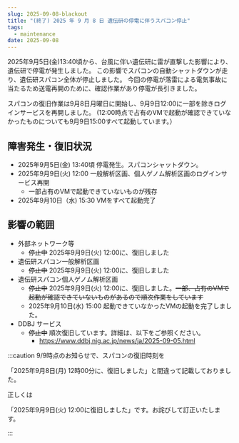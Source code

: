 ```yaml
---
slug: 2025-09-08-blackout
title: "(終了) 2025 年 9 月 8 日 遺伝研の停電に伴うスパコン停止"
tags:
  - maintenance
date: 2025-09-08
---
```


2025年9月5日(金)13:40頃から、台風に伴い遺伝研に雷が直撃した影響により、遺伝研で停電が発生しました。
この影響でスパコンの自動シャットダウンが走り、遺伝研スパコン全体が停止しました。
今回の停電が落雷による電気事故に当たるため送電再開のために、確認作業があり停電が長引きました。

スパコンの復旧作業は9月8日月曜日に開始し、9月9日12:00に一部を除きログインサービスを再開しました。
(12:00時点で占有のVMで起動が確認できていなかったものについても9月9日15:00すべて起動しています。）

<!-- truncate -->

## 障害発生・復旧状況

- 2025年9月5日(金) 13:40頃 停電発生。スパコンシャットダウン。
- 2025年9月9日(火) 12:00   一般解析区画、個人ゲノム解析区画のログインサービス再開
    - 一部占有のVMで起動できていないものが残存
- 2025年9月10日（水) 15:30 VMをすべて起動完了


## 影響の範囲

- 外部ネットワーク等
    - <del>停止中</del>  2025年9月9日(火) 12:00に、復旧しました
- 遺伝研スパコン一般解析区画
    - <del>停止中</del> 2025年9月9日(火) 12:00に、復旧しました
- 遺伝研スパコン個人ゲノム解析区画
    - <del>停止中</del> 2025年9月9日(火) 12:00に、復旧しました。<del>一部、占有のVMで起動が確認できていないものがあるので順次作業をしています</del> 
    - 2025年9月10日(水) 15:00 起動できていなかったVMの起動を完了しました。
- DDBJ サービス
    - <del>停止中</del> 順次復旧しています。詳細は、以下をご参照ください。
        - https://www.ddbj.nig.ac.jp/news/ja/2025-09-05.html

:::caution
9/9時点のお知らせで、スパコンの復旧時刻を

「2025年9月8日(月) 12時00分に、復旧しました」と間違って記載しておりました。

正しくは

「2025年9月9日(火) 12:00に復旧しました」です。お詫びして訂正いたします。

:::

